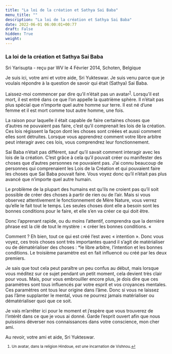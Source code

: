 ```yaml
---
title: "La loi de la création et Sathya Sai Baba"
menu_title: ""
description: "La loi de la création et Sathya Sai Baba"
date: 2022-06-01 06:00:01+00:77
draft: False
hidden: True
weight:
---
```

### La loi de la création et Sathya Sai Baba

Sri Yarisupta - reçu par WV le 4 Février 2014, Schoten, Belgique

Je suis ici, votre ami et votre aide, Sri Yukteswar. Je suis venu parce que je voulais répondre à la question de savoir qui était (Sathya) Sai Baba.

Laissez-moi commencer par dire qu’il n’était pas un avatar<sup id=”a1”>[1](#f1)</sup>. Lorsqu’il est mort, il est entré dans ce que l’on appelle la quatrième sphère. Il n’était pas plus spécial que n’importe quel autre homme sur terre. Il est né d’une femme et il est mort comme tout autre homme, une fois.

La raison pour laquelle il était capable de faire certaines choses que d’autres ne pouvaient pas faire, c’est qu’il comprenait les lois de la création. Ces lois régissent la façon dont les choses sont créées et aussi comment elles sont détruites. Lorsque vous apprendrez comment votre libre arbitre peut interagir avec ces lois, vous comprendrez leur fonctionnement.

Sai Baba n’était pas différent, sauf qu’il savait comment interagir avec les lois de la création. C’est grâce à cela qu’il pouvait créer ou manifester des choses que d’autres personnes ne pouvaient pas. J’ai connu beaucoup de personnes qui comprenaient les Lois de la Création et qui pouvaient faire les choses que Sai Baba pouvait faire. Vous voyez donc qu’il n’était pas plus avancé que n’importe quel autre humain.

Le problème de la plupart des humains est qu’ils ne croient pas qu’il soit possible de créer des choses à partir de rien ou de l’air. Mais si vous observez attentivement le fonctionnement de Mère Nature, vous verrez qu’elle le fait tout le temps. Les seules choses dont elle a besoin sont les bonnes conditions pour le faire, et elle s’en va créer ce qui doit être.

Donc l’apprenant rapide, ou du moins l’attentif, comprendra que la dernière phrase est la clé de tout le mystère : « créer les bonnes conditions. « 

Comment ? Eh bien, tout ce qui est créé l’est avec « intention ». Donc vous voyez, ces trois choses sont très importantes quand il s’agit de matérialiser ou de dématérialiser des choses : *le libre arbitre, l’intention et les bonnes conditions. Le troisième paramètre est en fait influencé ou créé par les deux premiers.

Je sais que tout cela peut paraître un peu confus au début, mais lorsque vous méditez sur ce sujet pendant un petit moment, cela devient très clair pour vous. Mais, pour vous embrouiller encore plus, je dois dire que ces paramètres sont tous influencés par votre esprit et vos croyances mentales. Ces paramètres ont tous leur origine dans l’âme. Donc si vous ne laissez pas l’âme supplanter le mental, vous ne pourrez jamais matérialiser ou dématérialiser quoi que ce soit.

Je vais m’arrêter ici pour le moment et j’espère que vous trouverez de l’intérêt dans ce que je vous ai donné. Garde l’esprit ouvert afin que nous puissions déverser nos connaissances dans votre conscience, mon cher ami.

Au revoir, votre ami et aide, Sri Yukteswar.
<small>

   1. <large id=”f1”>Un avatar, dans la religion Hindoue, est une incarnation de Vishnou.[↩](#a1) 







